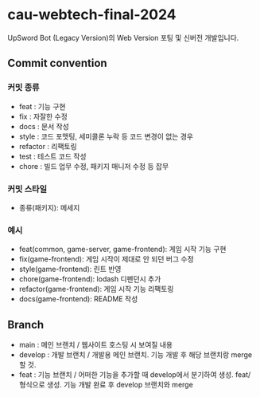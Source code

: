 # cau-webtech-final-2024

UpSword Bot (Legacy Version)의 Web Version 포팅 및 신버전 개발입니다.

## Commit convention
### 커밋 종류
- feat : 기능 구현
- fix : 자잘한 수정
- docs : 문서 작성
- style : 코드 포맷팅, 세미콜론 누락 등 코드 변경이 없는 경우
- refactor : 리팩토링
- test : 테스트 코드 작성
- chore : 빌드 업무 수정, 패키지 매니저 수정 등 잡무

### 커밋 스타일
- 종류(패키지): 메세지

### 예시
- feat(common, game-server, game-frontend): 게임 시작 기능 구현
- fix(game-frontend): 게임 시작이 제대로 안 되던 버그 수정
- style(game-frontend): 린트 반영
- chore(game-frontend): lodash 디펜던시 추가
- refactor(game-frontend): 게임 시작 기능 리팩토링
- docs(game-frontend): README 작성


## Branch
- main : 메인 브랜치 / 웹사이트 호스팅 시 보여질 내용
- develop : 개발 브랜치 / 개발용 메인 브랜치. 기능 개발 후 해당 브랜치랑 merge 할 것.
- feat : 기능 브랜치 / 어떠한 기능을 추가할 때 develop에서 분기하여 생성. feat/<name> 형식으로 생성. 기능 개발 완료 후 develop 브랜치와 merge
